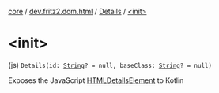 [core](../../index.md) / [dev.fritz2.dom.html](../index.md) / [Details](index.md) / [&lt;init&gt;](./-init-.md)

# &lt;init&gt;

(js) `Details(id: `[`String`](https://kotlinlang.org/api/latest/jvm/stdlib/kotlin/-string/index.html)`? = null, baseClass: `[`String`](https://kotlinlang.org/api/latest/jvm/stdlib/kotlin/-string/index.html)`? = null)`

Exposes the JavaScript [HTMLDetailsElement](https://developer.mozilla.org/en/docs/Web/API/HTMLDetailsElement) to Kotlin

